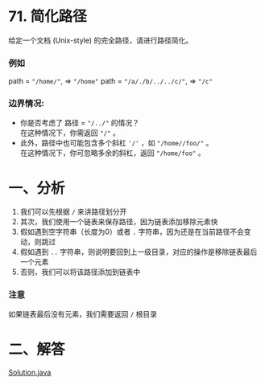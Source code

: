 # 71. 简化路径

给定一个文档 (Unix-style) 的完全路径，请进行路径简化。

### 例如

path = `"/home/"`, => `"/home"`
path = `"/a/./b/../../c/"`, => `"/c"`

### 边界情况:

- 你是否考虑了 路径 = `"/../"` 的情况？  
在这种情况下，你需返回 `"/"` 。
- 此外，路径中也可能包含多个斜杠 `'/'` ，如 `"/home//foo/"` 。  
在这种情况下，你可忽略多余的斜杠，返回 `"/home/foo"` 。

# 一、分析

1. 我们可以先根据 `/` 来讲路径划分开
2. 其次，我们使用一个链表来保存路径，因为链表添加移除元素快
3. 假如遇到空字符串（长度为0）或者 `.` 字符串，因为还是在当前路径不会变动，则跳过
4. 假如遇到 `..` 字符串，则说明要回到上一级目录，对应的操作是移除链表最后一个元素
5. 否则，我们可以将该路径添加到链表中

### 注意
如果链表最后没有元素，我们需要返回 `/` 根目录

# 二、解答

[Solution.java](https://github.com/afei-cn/LeetCode/blob/master/71.%20Simplify%20Path/src/Solution.java)